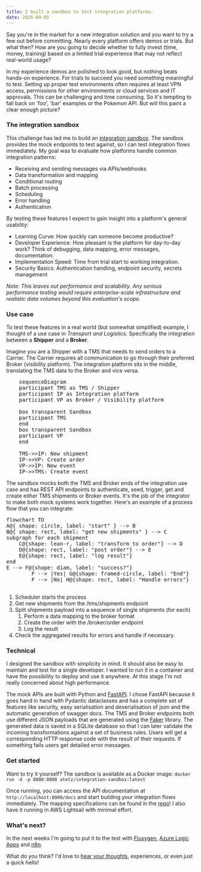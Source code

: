 ```yaml
---
title: I built a sandbox to test integration platforms.
date: 2025-09-05
---
```

Say you're in the market for a new integration solution and you want to try a few out before committing. Nearly every platform offers demos or trials. But what then? How are you going to decide whether to fully invest (time, money, training) based on a limited trial experience that may not reflect real-world usage?

In my experience demos are polished to look good, but nothing beats hands-on experience. For trials to succeed you need something meaningful to test. Setting up proper test environments often requires at least VPN access, permissions for other environments or cloud services and IT approvals. This can be challenging and time consuming. So it's tempting to fall back on 'foo', 'bar' examples or the Pokemon API. But will this paint a clear enough picture?

### The integration sandbox 
This challenge has led me to build an [integration sandbox](https://github.com/atetz/integration-sandbox). The sandbox provides the mock endpoints to test against, so I can test integration flows immediately. My goal was to evaluate how platforms handle common integration patterns:
- Receiving and sending messages via APIs/webhooks
- Data transformation and mapping
- Conditional routing
- Batch processing
- Scheduling
- Error handling
- Authentication

By testing these features I expect to gain insight into a platform's general usability:
- Learning Curve: How quickly can someone become productive?
- Developer Experience: How pleasant is the platform for day-to-day work? Think of debugging, data mapping, error messages, documentation.
- Implementation Speed: Time from trial start to working integration.
- Security Basics: Authentication handling, endpoint security, secrets management

*Note: This leaves out performance and scalability. Any serious performance testing would require enterprise-scale infrastructure and realistic data volumes beyond this evaluation's scope.*

### Use case
To test these features in a real world (but somewhat simplified) example, I thought of a use case in _Transport and Logistics_. Specifically the integration between a __Shipper__ and a __Broker__.  

Imagine you are a Shipper with a TMS that needs to send orders to a Carrier. The Carrier requires all communication to go through their preferred Broker (visibility platform).
The integration platform sits in the middle, translating the TMS data to the Broker and vice versa.

<pre class="mermaid">
	sequenceDiagram
	participant TMS as TMS / Shipper
	participant IP as Integration platform
	participant VP as Broker / Visibility platform
	
	box transparent Sandbox
	participant TMS
	end
	box transparent Sandbox
	participant VP
	end

	TMS->>IP: New shipment
	IP->>VP: Create order
	VP->>IP: New event
	IP->>TMS: Create event
</pre>

The sandbox mocks both the TMS and Broker ends of the integration use case and has REST API endpoints to authenticate, seed, trigger, get and create either TMS shipments or Broker events. It's the job of the integrator to make both mock systems work together. Here's an example of a process flow that you can integrate:

<pre class="mermaid">
flowchart TD
A@{ shape: circle, label: "start" } --> B
B@{ shape: rect, label: "get new shipments" } --> C
subgraph for each shipment
	C@{shape: lean-r, label: "transform to order"} --> D
	D@{shape: rect, label: "post order"} --> E
	E@{shape: rect, label: "log result"}
end
E --> F@{shape: diam, label: "success?"}
		F --> |Yes| G@{shape: framed-circle, label: "End"}
		F --> |No| H@{shape: rect, label: "Handle errors"}
 
</pre>

1. Scheduler starts the process
2. Get new shipments from the /tms/shipments endpoint
3. Split shipments payload into a sequence of single shipments (for each)
	1. Perform a data mapping to the broker format
	2. Create the order with the /broker/order endpoint
	3. Log the result
4. Check the aggregated results for errors and handle if necessary.

### Technical
I designed the sandbox with simplicity in mind. It should also be easy to maintain and test for a single developer. I wanted to run it in a container and have the possibility to deploy and use it anywhere. At this stage I'm not really concerned about high performance. 

The mock APIs are built with Python and [FastAPI](https://fastapi.tiangolo.com/). I chose FastAPI because it goes hand in hand with Pydantic dataclasses and has a complete set of features like security, easy serialisation and deserialisation of json and the automatic generation of swagger docs. The TMS and Broker endpoints both use different JSON payloads that are generated using the [Faker](https://faker.readthedocs.io/en/master/) library. The generated data is saved in a SQLite database so that I can later validate the incoming transformations against a set of business rules. Users will get a corresponding HTTP response code with the result of their requests. If something fails users get detailed error messages.

### Get started
Want to try it yourself? The sandbox is available as a Docker image:
`docker run -d -p 8000:8000 atetz/integration-sandbox:latest`

Once running, you can access the API documentation at `http://localhost:8000/docs` and start building your integration flows immediately. The mapping specifications can be found in the [repo](https://github.com/atetz/integration-sandbox/tree/main/docs/integrations)!
I also have it running in AWS Lightsail with minimal effort.

### What's next?
In the next weeks I'm going to put it to the test with [Fluxygen](https://fluxygen.com/), [Azure Logic Apps](https://azure.microsoft.com/en-us/products/logic-apps/) and [n8n](https://n8n.io/).

What do you think? I'd love to [hear your thoughts](https://data-integration.dev/contact/), experiences, or even just a quick hello!